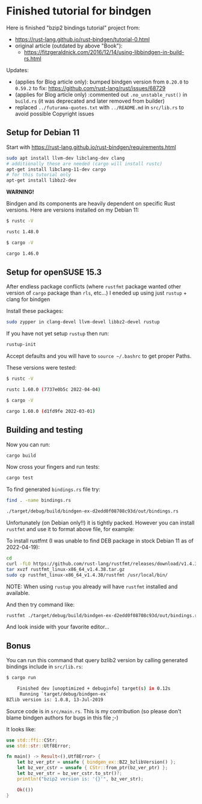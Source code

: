 # Finished tutorial for bindgen

Here is finished "bzip2 bindings tutorial" project from:
- https://rust-lang.github.io/rust-bindgen/tutorial-0.html
- original article (outdated by above "Book"):
  - https://fitzgeraldnick.com/2016/12/14/using-libbindgen-in-build-rs.html

Updates:
- (applies for Blog article only): bumped bindgen version from `0.20.0` to `0.59.2`
  to fix: https://github.com/rust-lang/rust/issues/68729
- (applies for Blog article only) :commented out `.no_unstable_rust()` in `build.rs`
  (it was deprecated and later removed from builder)
- replaced  `../futurama-quotes.txt` with `../README.md`
  in `src/lib.rs` to avoid possible Copyright issues

## Setup for Debian 11


Start with https://rust-lang.github.io/rust-bindgen/requirements.html

```bash
sudo apt install llvm-dev libclang-dev clang
# additionally these are needed (cargo will install rustc)
apt-get install libclang-11-dev cargo
# for this tutorial only
apt-get install libbz2-dev
```

**WARNING!**

Bindgen and its components are heavily dependent
on specific Rust versions. Here are versions installed on my Debian 11:

```bash
$ rustc -V

rustc 1.48.0

$ cargo -V

cargo 1.46.0
```

## Setup for openSUSE 15.3

After endless package conflicts (where `rustfmt` package
wanted other version of `cargo` package than `rls`, etc...)
I eneded up using just `rustup` + clang for bindgen

Install these packages:
```bash
sudo zypper in clang-devel llvm-devel libbz2-devel rustup
```

If you have not yet setup `rustup` then run:
```bash
rustup-init
```
Accept defaults and you will have to `source ~/.bashrc` to get
proper Paths.


These versions were tested:
```bash
$ rustc -V

rustc 1.60.0 (7737e0b5c 2022-04-04)

$ cargo -V

cargo 1.60.0 (d1fd9fe 2022-03-01)
```

## Building and testing

Now you can run:
```bash
cargo build
```

Now cross your fingers and run tests:
```bash
cargo test
```

To find generated `bindings.rs` file try:
```bash
find . -name bindings.rs

./target/debug/build/bindgen-ex-d2edd0f08708c93d/out/bindings.rs
```

Unfortunately (on Debian only!!) it is tightly packed.
However you can install `rustfmt` and use it to format
above file, for example:

To install rustfmt (I was unable to find DEB package in stock Debian 11 as of 2022-04-19):
```bash
cd
curl -fLO https://github.com/rust-lang/rustfmt/releases/download/v1.4.38/rustfmt_linux-x86_64_v1.4.38.tar.gz
tar xvzf rustfmt_linux-x86_64_v1.4.38.tar.gz 
sudo cp rustfmt_linux-x86_64_v1.4.38/rustfmt /usr/local/bin/
```

NOTE: When using `rustup` you already will have `rustfmt` installed and
available.

And then try command like:
```bash
rustfmt ./target/debug/build/bindgen-ex-d2edd0f08708c93d/out/bindings.rs
```
And look inside with your favorite editor...

## Bonus

You can run this command that query bzlib2 version by calling generated bindings include in `src/lib.rs`:

```bash
$ cargo run

    Finished dev [unoptimized + debuginfo] target(s) in 0.12s
     Running `target/debug/bindgen-ex`
BZlib version is: 1.0.8, 13-Jul-2019
```

Source code is in `src/main.rs`. This is my contribution (so please
don't blame bindgen authors for bugs in this file ;-)

It looks like:
```rust
use std::ffi::CStr;
use std::str::Utf8Error;

fn main() -> Result<(),Utf8Error> {
    let bz_ver_ptr = unsafe { bindgen_ex::BZ2_bzlibVersion() };
    let bz_ver_cstr = unsafe { CStr::from_ptr(bz_ver_ptr) };
    let bz_ver_str = bz_ver_cstr.to_str()?;
    println!("bzip2 version is: '{}'", bz_ver_str);

    Ok(())
}
```





